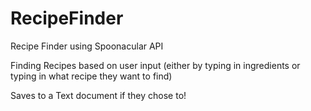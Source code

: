 # RecipeFinder
Recipe Finder using Spoonacular API

Finding Recipes based on user input (either by typing in ingredients or typing in what recipe they want to find)

Saves to a Text document if they chose to!

